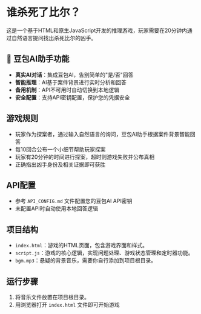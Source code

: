 # 谁杀死了比尔？

这是一个基于HTML和原生JavaScript开发的推理游戏，玩家需要在20分钟内通过自然语言提问找出杀死比尔的凶手。

## 🤖 豆包AI助手功能
- **真实AI对话**：集成豆包AI，告别简单的"是/否"回答
- **智能推理**：AI基于案件背景进行实时分析和回答
- **备用机制**：API不可用时自动切换到本地逻辑
- **安全配置**：支持API密钥配置，保护您的凭据安全

## 游戏规则
- 玩家作为探案者，通过输入自然语言的询问，豆包AI助手根据案件背景智能回答
- 每10回合公布一个小细节帮助玩家探案
- 玩家有20分钟的时间进行探案，超时则游戏失败并公布真相
- 正确指出凶手身份及相关证据即可获胜

## API配置
- 参考 `API_CONFIG.md` 文件配置您的豆包AI API密钥
- 未配置API时自动使用本地回答逻辑

## 项目结构
- `index.html`：游戏的HTML页面，包含游戏界面和样式。
- `script.js`：游戏的核心逻辑，实现问题处理、游戏状态管理和定时器功能。
- `bgm.mp3`：悬疑的背景音乐，需要你自行添加到项目根目录。


## 运行步骤
1. 将音乐文件放置在项目根目录。
2. 用浏览器打开 `index.html` 文件即可开始游戏